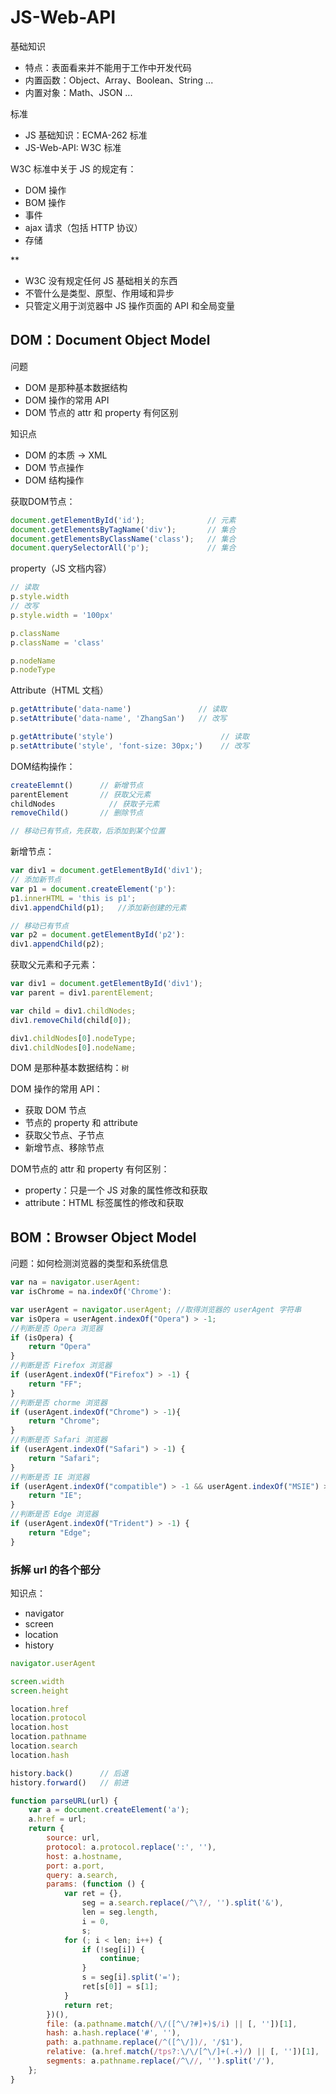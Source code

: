 # JS-Web-API

基础知识

- 特点：表面看来并不能用于工作中开发代码
- 内置函数：Object、Array、Boolean、String ...
- 内置对象：Math、JSON ...

标准

- JS 基础知识：ECMA-262 标准
- JS-Web-API: W3C 标准

W3C 标准中关于 JS 的规定有：

- DOM 操作
- BOM 操作
- 事件
- ajax 请求（包括 HTTP 协议）
- 存储

**
- W3C 没有规定任何 JS 基础相关的东西
- 不管什么是类型、原型、作用域和异步
- 只管定义用于浏览器中 JS 操作页面的 API 和全局变量

## DOM：Document Object Model

问题
- DOM 是那种基本数据结构
- DOM 操作的常用 API
- DOM 节点的 attr 和 property 有何区别

知识点
- DOM 的本质 -> XML
- DOM 节点操作
- DOM 结构操作

获取DOM节点：

```js
document.getElementById('id');              // 元素
document.getElementsByTagName('div');       // 集合
document.getElementsByClassName('class');   // 集合
document.querySelectorAll('p');             // 集合
```

property（JS 文档内容）

```js
// 读取
p.style.width
// 改写
p.style.width = '100px'

p.className
p.className = 'class'

p.nodeName
p.nodeType
```

Attribute（HTML 文档）

```js
p.getAttribute('data-name')               // 读取
p.setAttribute('data-name', 'ZhangSan')   // 改写

p.getAttribute('style')                        // 读取
p.setAttribute('style', 'font-size: 30px;')    // 改写
```

DOM结构操作：

```js
createElemnt()      // 新增节点
parentElement       // 获取父元素
childNodes            // 获取子元素
removeChild()       // 删除节点

// 移动已有节点，先获取，后添加到某个位置
```

新增节点：

```js
var div1 = document.getElementById('div1');
// 添加新节点
var p1 = document.createElement('p'):
p1.innerHTML = 'this is p1';
div1.appendChild(p1);   //添加新创建的元素

// 移动已有节点
var p2 = document.getElementById('p2'):
div1.appendChild(p2);
```

获取父元素和子元素：

```js
var div1 = document.getElementById('div1');
var parent = div1.parentElement;

var child = div1.childNodes;
div1.removeChild(child[0]);

div1.childNodes[0].nodeType;
div1.childNodes[0].nodeName;
```

DOM 是那种基本数据结构：`树`

DOM 操作的常用 API：

- 获取 DOM 节点
- 节点的 property 和 attribute
- 获取父节点、子节点
- 新增节点、移除节点

DOM节点的 attr 和 property 有何区别：

- property：只是一个 JS 对象的属性修改和获取
- attribute：HTML 标签属性的修改和获取

## BOM：Browser Object Model

问题：如何检测浏览器的类型和系统信息

```js
var na = navigator.userAgent:
var isChrome = na.indexOf('Chrome'):
```

```js
var userAgent = navigator.userAgent; //取得浏览器的 userAgent 字符串
var isOpera = userAgent.indexOf("Opera") > -1;
//判断是否 Opera 浏览器
if (isOpera) {
    return "Opera"
}
//判断是否 Firefox 浏览器
if (userAgent.indexOf("Firefox") > -1) {
    return "FF";
}
//判断是否 chorme 浏览器
if (userAgent.indexOf("Chrome") > -1){
    return "Chrome";
}
//判断是否 Safari 浏览器
if (userAgent.indexOf("Safari") > -1) {
    return "Safari";
}
//判断是否 IE 浏览器
if (userAgent.indexOf("compatible") > -1 && userAgent.indexOf("MSIE") > -1 && !isOpera) {
    return "IE";
}
//判断是否 Edge 浏览器
if (userAgent.indexOf("Trident") > -1) {
    return "Edge";
}
```

### 拆解 url 的各个部分

知识点：

- navigator
- screen
- location
- history

```js
navigator.userAgent

screen.width
screen.height

location.href
location.protocol
location.host
location.pathname
location.search
location.hash

history.back()      // 后退
history.forward()   // 前进
```

```js
function parseURL(url) {
    var a = document.createElement('a');
    a.href = url;
    return {
        source: url,
        protocol: a.protocol.replace(':', ''),
        host: a.hostname,
        port: a.port,
        query: a.search,
        params: (function () {
            var ret = {},
                seg = a.search.replace(/^\?/, '').split('&'),
                len = seg.length,
                i = 0,
                s;
            for (; i < len; i++) {
                if (!seg[i]) {
                    continue;
                }
                s = seg[i].split('=');
                ret[s[0]] = s[1];
            }
            return ret;
        })(),
        file: (a.pathname.match(/\/([^\/?#]+)$/i) || [, ''])[1],
        hash: a.hash.replace('#', ''),
        path: a.pathname.replace(/^([^\/])/, '/$1'),
        relative: (a.href.match(/tps?:\/\/[^\/]+(.+)/) || [, ''])[1],
        segments: a.pathname.replace(/^\//, '').split('/'),
    };
}
```
